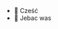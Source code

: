 - 👋 Cześć
- 💞️ Jebac was

<!---
RoseHC/RoseHC is a ✨ special ✨ repository because its `README.md` (this file) appears on your GitHub profile.
You can click the Preview link to take a look at your changes.
--->

